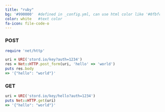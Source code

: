```yaml
---
title: "ruby"
bg: '#990000'  #defined in _config.yml, can use html color like '#0fbfcf'
color: white   #text color
fa-icon: file-code-o
---
```

### POST

```ruby
require 'net/http'

uri = URI('stord.io/key?auth=1234')
res = Net::HTTP.post_form(uri, 'hello' => 'world')
puts res.body
=> '{"hello": "world"}'
```

### GET

```ruby
uri = URI('stord.io/key/hello?auth=1234')
puts Net::HTTP.get(uri)
=> '{"hello": "world"}'
```
